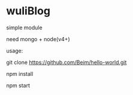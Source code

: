 # wuliBlog

simple  module                  

need mongo + node(v4+)

usage:

git clone https://github.com/Beim/hello-world.git

npm install

npm start

